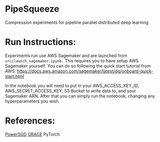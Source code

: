 PipeSqueeze
==============================

Compression experiments for pipeline parallel distributed deep learning

Run Instructions:
==============================
Experiments run use AWS Sagemaker and are launched from `src/launch_sagemaker.ipynb.` This requires you to have setup AWS Sagemaker yourself. You can do so following the quick start tutorial from AWS: https://docs.aws.amazon.com/sagemaker/latest/dg/onboard-quick-start.html

In the notebook you will need to put in your AWS_ACCESS_KEY_ID, AWS_SECRET_ACCESS_KEY, S3 Bucket to write data to, and your Sagemaker ARN. After that you can simply run the notebook, changing any hyperparameters you wish.

References:
==============================
[PowerSGD](https://github.com/epfml/powersgd)
[GRACE](https://github.com/sands-lab/grace)
PyTorch
